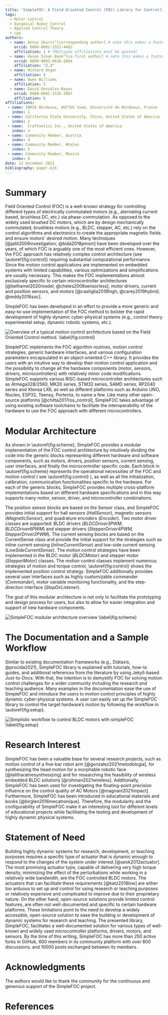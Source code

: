 ```yaml
---
title: 'SimpleFOC: A Field Oriented Control (FOC) Library for Controlling Brushless Direct Current (BLDC) and Stepper Motors'
tags: 
  - Motor Control
  - Dynamical Robot Control
  - Applied Control Theory
  - cpp
authors:
  - name: Antun Skuric^[corresponding author] # note this makes a footnote saying 'co-first author'
    orcid: 0000-0002-3323-4482
    affiliation: 1 # (Multiple affiliations must be quoted)
  - name: Hasan Sinan Bank^[co-first author] # note this makes a footnote saying 'co-first author'
    orcid: 0000-0002-0626-2664
    affiliation: "2,3"
  - name: Richard Unger
    affiliation: 4
  - name: Owen Williams
    affiliation: 5
  - name: David González-Reyes
    orcid: 0000-0002-1535-3007
    affiliation: 6
affiliations:
 - name: INRIA Bordeaux, AUCTUS team, Université de Bordeaux, France
   index: 1
 - name: California State University, Chico, United States of America
   index: 2
 - name:  Craftnetics Inc., United States of America
   index: 3
 - name: Community Member, Austria
   index: 4
 - name: Community Member, Whales
   index: 5
 - name: Community Member, Mexico
   index: 6
date: 12 December 2021
bibliography: paper.bib
---
```


# Summary

Field Oriented Control (FOC) is a well-known strategy for controlling different types of electrically commutated motors (e.g., aternating current based, brushless DC, etc.) via phase-commutation. As opposed to the widely used brushed DC motors, which are by design mechanically commutated, brushless motors (e.g., BLDC, stepper, AC, etc.) rely on the control algorithms and electronics to create the appropriate magnetic fields and ensure motors' desired motion. Many techniques [@jalili2009investigation; @bida2018pmsm] have been developed over the years, of which FOC is arguably one of the most efficient ones. However, the FOC approach has relatively complex control architecture (see \autoref{fig:control}) requiring substantial computational performance. Since the motion control applications are implemented on embedded systems with limited capabilities, various optimizations and simplifications are usually necessary. This makes the FOC implementations almost exclusively specific to certain microcontroller architectures [@belhamel2020model; @cheles2008sensorless], motor drivers, current and position sensors, and motors [@castiglia2018high; @carey2019hybrid; @reddy2016soc].

SimpleFOC has been developed in an effort to provide a more generic and easy-to-use implementation of the FOC method to bolster the rapid development of highly dynamic cyber-physical systems (e.g., control theory experimental setup, dynamic robotic systems, etc.). 

![Overview of a typical motion control architecture based on the Field Oriented Control method. \label{fig:control}](control.png)

SimpleFOC implements the FOC algorithm routines, motion control strategies, generic hardware interfaces, and various configuration parameters encapsulated in an object-oriented C++ library. It provides the users with an intuitive way to develop their motion control application and the possibility to change all the hardware components (motor, sensors, drivers, microcontrollers) with relatively minor code modifications. SimpleFOC supports various RISC-based microcontroller architectures such as Atmega328/2560, MK20 series, STM32 series, SAMD series, RP2040 series and Xtensa LX6, as well as different platforms such as Arduino UNO, Nucleo, ESP32, Teensy, Portenta, to name a few.  Like many other open-source platforms [@chitta2017ros_control], SimpleFOC takes advantage of using existing software toolchains to facilitate the interoperability of the hardware to use the FOC approach with different microcontrollers. 



# Modular Architecture

As shown in \autoref{fig:scheme}, SimpleFOC provides a modular implementation of the FOC control architecture by intuitively dividing the code into the generic blocks representing different hardware and software components, such as motors, drivers, position sensors, current sensing, user interfaces, and finally the microcontroller specific code.  Each block in \autoref{fig:scheme} represents the operational necessities of the FOC and motion control ( see \autoref{fig:control} ), as well as all the initialization, calibration, communication functionalities specific to the hardware. For each of the generic blocks, SimpleFOC provides multiple cross-platform implementations based on different hardware specifications and in this way supports many motor, sensor, driver, and microcontroller combinations. 

The position sensor blocks are based on the Sensor class, and SimpleFOC provides initial support for hall sensors (*HallSensor*), magnetic sensors (*MagneticSensor*), and quadrature encoders (*Encoder*). Two motor driver classes are supported: BLDC drivers (*BLDCDriver3PWM, BLDCDriver6PWM*) and stepper drivers (*StepperDriver4PWM, StepperDriver2PWM*). The current sensing blocks are based on the CurrentSense class and provide the initial support for the strategies such as inline current sensing (*InlineCurrentSense*)  and low-side current sensing (*LowSideCurrentSense*). The motion control strategies have been implemented in the BLDC motor (*BLDCMotor*) and stepper motor (*StepperMotor*) classes. The motion control classes implement numerous strategies of motion and torque control, \autoref{fig:control} shows the implemented position control strategy. SimpleFOC additionally provides several user interfaces such as highly customizable commander (*Commander*), motor variable monitoring functionality, and the step-direction interface (*StepDirListener*).

The goal of this modular architecture is not only to facilitate the prototyping and design process for users, but also to allow for easier integration and support of new hardware components.

![ SimpleFOC modular architecture overview \label{fig:scheme}](architecture.png)

# The Documentation and a Sample Workflow
Similar to existing documentation frameworks (e.g., Diátaxis, @procida2021), SimpleFOC library is explained with tutorials, how-to guides, and additional references from the literature by using Jekyll-based Just-to-Docs. With that, the intention is to demystify FOC for solving motion control challenges for a wider community including the research and teaching audience. Many examples in the documentation ease the use of SimpleFOC and introduce the users to motion control principles of highly dynamic cyber-physical systems. A user can easily set up the SimpleFOC library to control the target hardware’s motion by following the workflow in \autoref{fig:setup}.

![Simplistic workflow to control BLDC motors with simpleFOC \label{fig:setup}](setup.png)

# Research Interest
SimpleFOC has been a valuable base for several research projects, such as motion control of a five-bar robot arm [@gonzalez2021metodologia], for synthesizing the head motion for a morphable robotic face [@lalitharatnesynthesizing] and for researching the feasibility of wireless embedded BLDC solutions [@rohman2021wireless]. Additionally, SimpleFOC has been used for investigating the floating-point precision influence on the control quality of AC Motors [@magnani2021impact]. Furthermore, SimpleFOC has been introduced in educational materials and books [@birglen2016mecatronique]. Therefore, the modularity and the configurability of SimpleFOC make it an interesting tool for different levels of educational projects while facilitating the testing and development of highly dynamic physical systems.

# Statement of Need
Building highly dynamic systems for research, development, or teaching purposes requires a specific type of actuator that is dynamic enough to respond to the changes of the system under interest [@seok2012actuator]. The most promising actuator type, capable of delivering very high torque density, minimizing the effect of the perturbations while working in a relatively wide bandwidth, are the FOC controlled BLDC motors. The actuators that can facilitate these requirements [@katz2018low] are either too arduous to set up and control for using research or teaching purposes or relatively expensive and complicated to improve due to their proprietary nature. On the other hand, open-source solutions provide limited control features, are often not well-documented and specific to certain hardware platforms. These limitations point to the need to develop a widely accessible, open-source solution to ease the building or development of dynamic systems for research and teaching. The presented library, SimpleFOC, facilitates a well-documented solution for various types of well-known and widely used microcontroller platforms, drivers, motors, and sensors. By the time of this writing, SimpleFOC has more than 250 active forks in GitHub, 600 members in its community platform with over 800 discussions, and 10000 posts exchanged between its members.

# Acknowledgments
The authors would like to thank the community for the continuous and generous support of the SimpleFOC project.

# References
